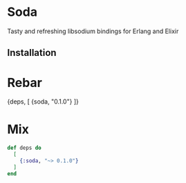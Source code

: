 # Soda

Tasty and refreshing libsodium bindings for Erlang and Elixir

## Installation

# Rebar
{deps, [
    {soda, "0.1.0"}
]}

# Mix 

```elixir
def deps do
  [
    {:soda, "~> 0.1.0"}
  ]
end
```

